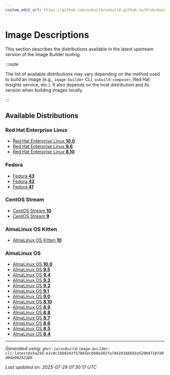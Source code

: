 ```yaml
---
custom_edit_url: https://github.com/osbuild/osbuild.github.io/blob/main/scripts/pull_image_descriptions.py
---
```


# Image Descriptions

<!--
[//]: # ( DO NOT MODIFY THIS FILE! )
[//]: # ( This content is generated by `scripts/pull_image_descriptions.py` )
[//]: # ( Generated on: 2025-07-29 07:30:17 UTC )
-->

This section describes the distributions available in the latest upstream version of the Image Builder tooling.

:::note

The list of available distributions may vary depending on the method used to build an image (e.g., `image-builder` CLI, `osbuild-composer`, Red Hat Insights service, etc.). It also depends on the host distribution and its version when building images locally.

:::

## Available Distributions

### Red Hat Enterprise Linux

- [Red Hat Enterprise Linux **10.0**](./00-rhel-10.0/index.md)
- [Red Hat Enterprise Linux **9.6**](./01-rhel-9.6/index.md)
- [Red Hat Enterprise Linux **8.10**](./02-rhel-8.10/index.md)

### Fedora

- [Fedora **43**](./03-fedora-43/index.md)
- [Fedora **42**](./04-fedora-42/index.md)
- [Fedora **41**](./05-fedora-41/index.md)

### CentOS Stream

- [CentOS Stream **10**](./06-centos-10/index.md)
- [CentOS Stream **9**](./07-centos-9/index.md)

### AlmaLinux OS Kitten

- [AlmaLinux OS Kitten **10**](./08-almalinux_kitten-10/index.md)

### AlmaLinux OS

- [AlmaLinux OS **10.0**](./09-almalinux-10.0/index.md)
- [AlmaLinux OS **9.5**](./10-almalinux-9.5/index.md)
- [AlmaLinux OS **9.4**](./11-almalinux-9.4/index.md)
- [AlmaLinux OS **9.3**](./12-almalinux-9.3/index.md)
- [AlmaLinux OS **9.2**](./13-almalinux-9.2/index.md)
- [AlmaLinux OS **9.1**](./14-almalinux-9.1/index.md)
- [AlmaLinux OS **9.0**](./15-almalinux-9.0/index.md)
- [AlmaLinux OS **8.10**](./16-almalinux-8.10/index.md)
- [AlmaLinux OS **8.9**](./17-almalinux-8.9/index.md)
- [AlmaLinux OS **8.8**](./18-almalinux-8.8/index.md)
- [AlmaLinux OS **8.7**](./19-almalinux-8.7/index.md)
- [AlmaLinux OS **8.6**](./20-almalinux-8.6/index.md)
- [AlmaLinux OS **8.5**](./21-almalinux-8.5/index.md)
- [AlmaLinux OS **8.4**](./22-almalinux-8.4/index.md)


---
*Generated using: `ghcr.io/osbuild/image-builder-cli:latest@sha256:e1c0c1bb9243f57865ecbb0e202fa748191b6b01e52004718fd9d04e04252386`*

*Last updated on: 2025-07-29 07:30:17 UTC*

